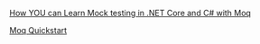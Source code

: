 [How YOU can Learn Mock testing in .NET Core and C# with Moq](https://softchris.github.io/pages/dotnet-moq.html#introduction)

[Moq Quickstart](https://github.com/Moq/moq4/wiki/Quickstart)
